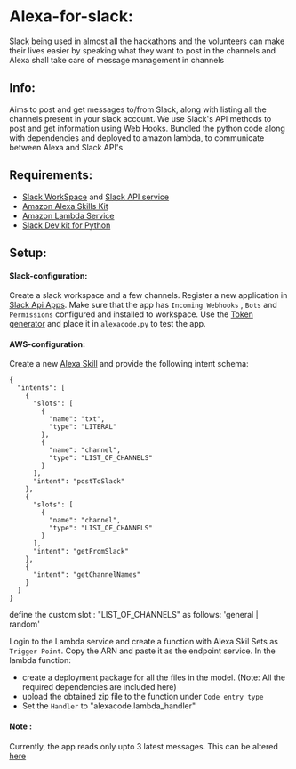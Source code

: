 # Alexa-for-slack: 
Slack being used in almost all the hackathons and the volunteers can make their lives easier by speaking what they want to post in the channels and Alexa shall take care of message management in channels

## Info: 
Aims to post and get messages to/from Slack, along with listing all the channels present in your slack account.
We use Slack's API methods to post and get information using Web Hooks. Bundled the python code along with dependencies and deployed to amazon lambda,
to communicate between Alexa and Slack API's

## Requirements:
* [Slack WorkSpace](https://slack.com/) and [Slack API service](https://api.slack.com/)
* [Amazon Alexa Skills Kit](https://developer.amazon.com/alexa-skills-kit/)
* [Amazon Lambda Service](https://console.aws.amazon.com/lambda/)
* [Slack Dev kit for Python](https://slackapi.github.io/python-slackclient/index.html)

## Setup:

#### Slack-configuration:
Create a slack workspace and a few channels. Register a new application in [Slack Api Apps](https://api.slack.com/apps). Make sure that the app has
`Incoming Webhooks` , `Bots` and `Permissions` configured and installed to workspace. Use the [Token generator](https://api.slack.com/custom-integrations/legacy-tokens) and place it in `alexacode.py` to test the app.

#### AWS-configuration:

Create a new [Alexa Skill](https://developer.amazon.com/alexa-skills-kit) and provide the following intent schema:
```
{
  "intents": [
    {
      "slots": [
        {
          "name": "txt",
          "type": "LITERAL"
        },
        {
          "name": "channel",
          "type": "LIST_OF_CHANNELS"
        }
      ],
      "intent": "postToSlack"
    },
    {
      "slots": [
        {
          "name": "channel",
          "type": "LIST_OF_CHANNELS"
        }
      ],
      "intent": "getFromSlack"
    },
    {
      "intent": "getChannelNames"
    }
  ]
}

```

define the custom slot : "LIST_OF_CHANNELS" as follows:
'general | random'



Login to the Lambda service and create a function with Alexa Skil Sets as `Trigger Point`. Copy the ARN and paste it as the endpoint service. In the lambda function:
*  create a deployment package for all the files in the model. (Note: All the required dependencies are included here)
*  upload the obtained zip file to the function under `Code entry type`
*  Set the `Handler` to "alexacode.lambda_handler"

#### Note : 
Currently, the app reads only upto 3 latest messages. This can be altered [here](https://github.com/saipraneethyss/Alexa-for-slack/blob/643631438ecae823011c78b78b6956e0db333d2b/slack_system.py#L28)
